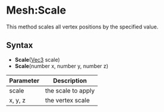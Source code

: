 # Mesh:Scale

This method scales all vertex positions by the specified value.

## Syntax 

- **Scale**([Vec3](Vec3.md) scale)
- **Scale**(number x, number y, number z)

| Parameter | Description |
|---|---|
| scale | the scale to apply |
| x, y, z | the vertex scale |
